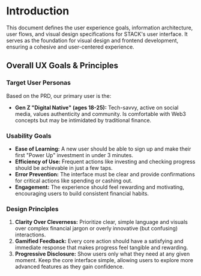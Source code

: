 # Introduction

This document defines the user experience goals, information architecture, user flows, and visual design specifications for STACK's user interface. It serves as the foundation for visual design and frontend development, ensuring a cohesive and user-centered experience.

## Overall UX Goals & Principles

### Target User Personas

Based on the PRD, our primary user is the:

* **Gen Z "Digital Native" (ages 18-25):** Tech-savvy, active on social media, values authenticity and community. Is comfortable with Web3 concepts but may be intimidated by traditional finance.

### Usability Goals

* **Ease of Learning:** A new user should be able to sign up and make their first "Power Up" investment in under 3 minutes.  
* **Efficiency of Use:** Frequent actions like investing and checking progress should be achievable in just a few taps.  
* **Error Prevention:** The interface must be clear and provide confirmations for critical actions like spending or cashing out.  
* **Engagement:** The experience should feel rewarding and motivating, encouraging users to build consistent financial habits.

### Design Principles

1. **Clarity Over Cleverness:** Prioritize clear, simple language and visuals over complex financial jargon or overly innovative (but confusing) interactions.  
2. **Gamified Feedback:** Every core action should have a satisfying and immediate response that makes progress feel tangible and rewarding.  
3. **Progressive Disclosure:** Show users only what they need at any given moment. Keep the core interface simple, allowing users to explore more advanced features as they gain confidence.
